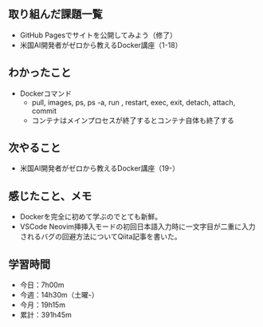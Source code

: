 ## 取り組んだ課題一覧
- GitHub Pagesでサイトを公開してみよう（修了）
- 米国AI開発者がゼロから教えるDocker講座（1-18）
## わかったこと
- Dockerコマンド
  - pull, images, ps, ps -a, run , restart, exec, exit, detach, attach, commit
  - コンテナはメインプロセスが終了するとコンテナ自体も終了する 
## 次やること
- 米国AI開発者がゼロから教えるDocker講座（19-）
## 感じたこと、メモ
- Dockerを完全に初めて学ぶのでとても新鮮。
- VSCode Neovim挿挿入モードの初回日本語入力時に一文字目が二重に入力されるバグの回避方法についてQiita記事を書いた。
## 学習時間
- 今日：7h00m
- 今週：14h30m（土曜-）
- 今月：19h15m
- 累計：391h45m